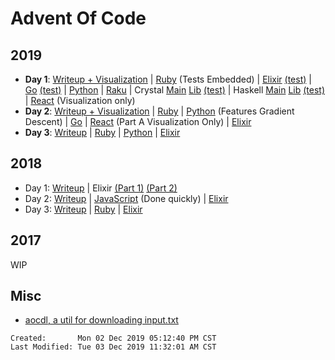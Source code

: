 # Advent Of Code

## 2019

- **Day 1**: [Writeup + Visualization](./2019/01/README.md)
  | [Ruby](./2019/01/ruby_day01/01.rb) (Tests Embedded)
  | [Elixir](./2019/01/elixir_day01/lib/elixir_day01.ex)
  [(test)](./2019/01/elixir_day01/test/elixir_day01_test.exs)
  | [Go](./2019/01/go_day01/day01.go) [(test)](./2019/01/go_day01/day01_test.go)
  | [Python](./2019/01/python_day01/day01.py)
  | [Raku](./2019/01/raku_day01/01.p6)
  | Crystal [Main](./2019/01/crystal_day01/src/main.cr)
  [Lib](./2019/01/crystal_day01/src/crystal_day01.cr)
  [(test)](./2019/01/crystal_day01/spec/crystal_day01_spec.cr)
  | Haskell [Main](./2019/01/haskell-day01/app/Main.hs)
  [Lib](./2019/01/haskell-day01/src/Lib.hs)
  [(test)](./2019/01/haskell-day01/test/Spec.hs)
  | [React](./2019/01/react_day01/src/) (Visualization only)
- **Day 2**: [Writeup + Visualization](./2019/02/README.md)
  | [Ruby](./2019/02/ruby_day02/02.rb)
  | [Python](./2019/02/python_day02/02.py) (Features Gradient Descent)
  | [Go](./2019/02/go_day02/day02.go)
  | [React](./2019/02/react_day02/src/) (Part A Visualization Only)
  | [Elixir](./2019/02/elixir_day02/lib/elixir_day02.ex)
- **Day 3**: [Writeup](./2019/03/README.md)
  | [Ruby](./2019/03/ruby_day03/03.rb)
  | [Python](./2019/03/python_day03/03.py)
  | [Elixir](./2019/03/elixir_day03/lib/elixir_day03.ex)

## 2018

- Day 1: [Writeup](./2018/1/README.md)
  | Elixir [(Part 1)](./2018/1/advent_of_code_2018_01a/lib/advent_of_code_2018_01a.ex)
  [(Part 2)](./2018/1/advent_of_code_2018_01b/lib/advent_of_code_2018_01b.ex)
- Day 2: [Writeup](./2018/2/README.md)
  | [JavaScript](./2018/2/fast_js/2.js) (Done quickly)
  | [Elixir](./2018/2/advent_of_code_2018_02/lib/advent_of_code_2018_02.ex)
- Day 3: [Writeup](./2018/3/README.md)
  | [Ruby](./2018/3/ruby/)
  | [Elixir](./2018/3/advent_of_code_2018_03/lib/advent_of_code_2018_03.ex)

## 2017

WIP

## Misc

- [aocdl, a util for downloading input.txt](https://github.com/GreenLightning/advent-of-code-downloader)

```
Created:       Mon 02 Dec 2019 05:12:40 PM CST
Last Modified: Tue 03 Dec 2019 11:32:01 AM CST
```
